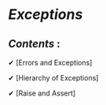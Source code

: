 _Exceptions_
==

## _Contents_ :

✔ [Errors and Exceptions]

✔ [Hierarchy of Exceptions]

✔ [Raise and Assert]
